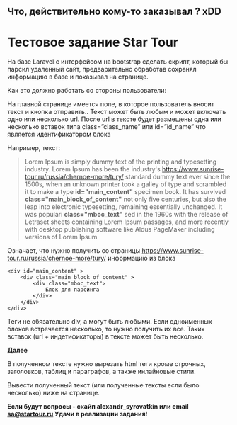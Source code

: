 ## Что, действительно кому-то заказывал ? xDD

# Тестовое задание Star Tour

На базе Laravel с интерфейсом на bootstrap сделать скрипт, который бы парсил удаленный сайт, предварительно обработав сохранял информацию в базе и показывал на странице.

Как это должно работать со стороны пользователи:

На главной странице имеется поле, в которое пользователь вносит текст и кнопка отправить..
Текст может быть любым и может включать одно или несколько url. После url в тексте будет размещены одна или несколько вставок типа
class=”class_name” или id=”id_name” 
что является идентификатором блока 

Например, текст:
>Lorem Ipsum is simply dummy text of the printing and typesetting industry. Lorem Ipsum has been the industry's https://www.sunrise-tour.ru/russia/chernoe-more/tury/ standard dummy text ever since the 1500s, when an unknown printer took a galley of type and scrambled it to make a type **id="main_content"**  specimen book. It has survived **class="main_block_of_content"** not only five centuries, but also the leap into electronic typesetting, remaining essentially unchanged. It was populari **class="mboc_text"** sed in the 1960s with the release of Letraset sheets containing Lorem Ipsum passages, and more recently with desktop publishing software like Aldus PageMaker including versions of Lorem Ipsum

Означает, что нужно получить со страницы https://www.sunrise-tour.ru/russia/chernoe-more/tury/ 
информацию из  блока 
```
<div id="main_content" >
    <div class="main_block_of_content" >
        <div class="mboc_text">
            Блок для парсинга
        </div>
    </div>
</div>
```
Теги не обязательно div, а могут быть любыми.
Если одноименных блоков встречается несколько, то нужно получить их все. 
Таких вставок (url + индетификаторы) в тексте может быть несколько.

**Далее**
 
В полученном тексте нужно вырезать html теги кроме строчных, заголовков, таблиц и параграфов, а также инлайновые стили.

Вывести полученный текст (или полученные тексты если было несколько) ниже на странице.


**Если будут вопросы - скайп alexandr_syrovatkin или email sa@startour.ru 
Удачи в реализации задания!**
